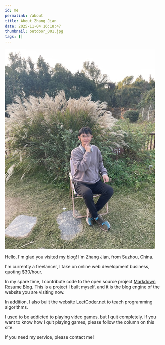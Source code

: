 ```yaml
---
id: me
permalink: /about
title: About Zhang Jian
date: 2025-11-04 16:18:47
thumbnail: outdoor_001.jpg
tags: []
---
```


![](../images/him/outdoor_001.jpg)

Hello, I'm glad you visited my blog! I'm Zhang Jian, from Suzhou, China.

I'm currently a freelancer, I take on online web development business, quoting $30/hour.

In my spare time, I contribute code to the open source project [Markdown Resume Blog](https://github.com/resumeblog/markdown-resume-blog).
This is a project I built myself, and it is the blog engine of the website you are visiting now.

In addition, I also built the website [LeetCoder.net](https://leetcoder.net) to teach programming algorithms.

I used to be addicted to playing video games, but I quit completely. If you want to know how I quit playing games, please follow the column on this site.

If you need my service, please contact me!


